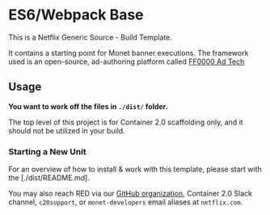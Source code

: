 # ES6/Webpack Base

This is a Netflix Generic Source - Build Template.

It contains a starting point for Monet banner executions. The framework used is an open-source, ad-authoring platform called [FF0000 Ad Tech](https://github.com/ff0000-ad-tech)

## Usage

**You want to work off the files in `./dist/` folder.**

The top level of this project is for Container 2.0 scaffolding only, and it should not be utilized in your build.

### Starting a New Unit

For an overview of how to install & work with this template, please start with the [./dist/README.md].

You may also reach RED via our [GitHub organization](https://github.com/ff0000-ad-tech), Container 2.0 Slack channel, `c20support`, or `monet-developers` email aliases at `netflix.com`.
